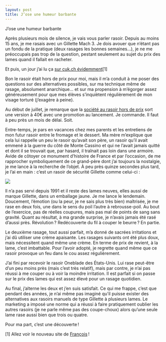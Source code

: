 ```yaml
---
layout: post
title: J’ose une humeur barbante
---
```



J’ose une humeur barbante


Après plusieurs mois de silence, je vais vous parler rasoir. Depuis au moins 15 ans, je me rasais avec un Gillette Mach 3. Je dois avouer que n’étant pas un fondu de la pratique (deux rasages les bonnes semaines...), je ne me préoccupais pas trop de la question, pestant seulement au sujet du prix des lames quand il fallait en racheter. 



Et puis, un jour j’ai lu ça [sur cuk.ch évidemment](http://www.cuk.ch/articles/26993)[1]

Bon le rasoir était hors de prix pour moi, mais il m’a conduit à me poser des questions sur des alternatives possibles, sur ma technique même de rasage, absolument anarchique... et sur ma propension à m’égorger assez généreusement pour que mes élèves s’inquiètent régulièrement de mon visage torturé (j’exagère à peine). 

Au début de juillet, je remarque que la [société au rasoir hors de prix](https://shop.onebladeshave.com) sort une version à 40€ avec une promotion au lancement. Je commande. Il faut à peu près un mois de délai. Soit.

Entre-temps, je pars en vacances chez mes parents et les entretiens de mon futur rasoir entre le fromage et le dessert. Ma mère m’explique que cela lui rappelle un peu le rasoir qu’avait son père, un rasoir qu’il avait emmené à la guerre du côté de Monte Cassino et qui ne l’avait jamais quitté et dont il se trouvait que, par hasard, il traînait pas loin dans une armoire. Avide de côtoyer ce monument d’histoire de France et par l’occasion, de me rapprocher symboliquement de ce grand-père dont j’ai toujours la nostalgie, je me lance à la recherche de l’objet. À peu près quinze secondes plus tard, je l’ai en main : c’est un rasoir de sécurité Gillette comme celui-ci :

![](https://img1.etsystatic.com/016/0/7615632/il_570xN.448413471_7tk5.jpg)



Il n’a pas servi depuis 1991 et il reste des lames neuves, elles aussi de marque Gillette, dans un emballage jaune. Je me lance le lendemain. Doucement, l’émotion (ou la peur, je ne sais plus très bien) maîtrisée, je me rase en deux fois, une dans le sens du poil l’autre à rebrousse-poil. Au bout de l’exercice, pas de réelles coupures, mais pas mal de points de sang sans gravité. Quant au résultat, à ma grande surprise, je n’avais jamais été rasé d’aussi près. Révolution ? Redécouverte du fil à couper le beurre ? En partie.

Le deuxième rasage, tout aussi parfait, m’a donné de sacrées irritations et j’ai dû utiliser une crème apaisante. Les rasages suivants ont été plus doux, mais nécessitent quand même une crème. En terme de prix de revient, à la lame, c’est imbattable. Pour l’avoir adopté, je regrette quand même que ce rasoir provoque un feu dans le cou assez régulièrement.

J’ai fini par recevoir le rasoir Oneblade des États-Unis. Lui rase peut-être d’un peu moins près (mais c’est très relatif), mais par contre, je n’ai pas réussi à me couper ou à voir la moindre irritation. Il est parfait si on passe sur le prix des lames qui est assez élevé pour un rasage quotidien.

Au final, j’alterne les deux et j’en suis satisfait. Ce qui me frappe, c’est que pendant des années, je n’ai même pas imaginé qu’il puisse exister des alternatives aux rasoirs manuels de type Gillette à plusieurs lames. Le marketing a imposé une norme qui a réussi à faire pratiquement oublier les autres rasoirs (je ne parle même pas des coupe-choux) alors qu’une seule lame rase aussi bien que trois ou quatre.

Pour ma part, c’est une découverte !








[1] Allez voir le nouveau site de [François](https://leblogducuk.ch) !







